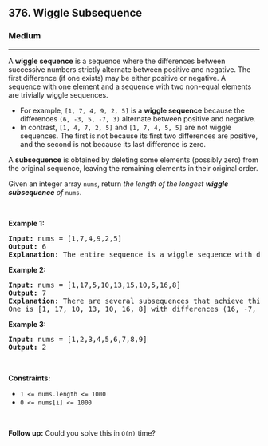 <h2>376. Wiggle Subsequence</h2><h3>Medium</h3><hr><div style="user-select: auto;"><p style="user-select: auto;">A <strong style="user-select: auto;">wiggle sequence</strong> is a sequence where the differences between successive numbers strictly alternate between positive and negative. The first difference (if one exists) may be either positive or negative. A sequence with one element and a sequence with two non-equal elements are trivially wiggle sequences.</p>

<ul style="user-select: auto;">
	<li style="user-select: auto;">For example, <code style="user-select: auto;">[1, 7, 4, 9, 2, 5]</code> is a <strong style="user-select: auto;">wiggle sequence</strong> because the differences <code style="user-select: auto;">(6, -3, 5, -7, 3)</code> alternate between positive and negative.</li>
	<li style="user-select: auto;">In contrast, <code style="user-select: auto;">[1, 4, 7, 2, 5]</code> and <code style="user-select: auto;">[1, 7, 4, 5, 5]</code> are not wiggle sequences. The first is not because its first two differences are positive, and the second is not because its last difference is zero.</li>
</ul>

<p style="user-select: auto;">A <strong style="user-select: auto;">subsequence</strong> is obtained by deleting some elements (possibly zero) from the original sequence, leaving the remaining elements in their original order.</p>

<p style="user-select: auto;">Given an integer array <code style="user-select: auto;">nums</code>, return <em style="user-select: auto;">the length of the longest <strong style="user-select: auto;">wiggle subsequence</strong> of </em><code style="user-select: auto;">nums</code>.</p>

<p style="user-select: auto;">&nbsp;</p>
<p style="user-select: auto;"><strong style="user-select: auto;">Example 1:</strong></p>

<pre style="user-select: auto;"><strong style="user-select: auto;">Input:</strong> nums = [1,7,4,9,2,5]
<strong style="user-select: auto;">Output:</strong> 6
<strong style="user-select: auto;">Explanation:</strong> The entire sequence is a wiggle sequence with differences (6, -3, 5, -7, 3).
</pre>

<p style="user-select: auto;"><strong style="user-select: auto;">Example 2:</strong></p>

<pre style="user-select: auto;"><strong style="user-select: auto;">Input:</strong> nums = [1,17,5,10,13,15,10,5,16,8]
<strong style="user-select: auto;">Output:</strong> 7
<strong style="user-select: auto;">Explanation:</strong> There are several subsequences that achieve this length.
One is [1, 17, 10, 13, 10, 16, 8] with differences (16, -7, 3, -3, 6, -8).
</pre>

<p style="user-select: auto;"><strong style="user-select: auto;">Example 3:</strong></p>

<pre style="user-select: auto;"><strong style="user-select: auto;">Input:</strong> nums = [1,2,3,4,5,6,7,8,9]
<strong style="user-select: auto;">Output:</strong> 2
</pre>

<p style="user-select: auto;">&nbsp;</p>
<p style="user-select: auto;"><strong style="user-select: auto;">Constraints:</strong></p>

<ul style="user-select: auto;">
	<li style="user-select: auto;"><code style="user-select: auto;">1 &lt;= nums.length &lt;= 1000</code></li>
	<li style="user-select: auto;"><code style="user-select: auto;">0 &lt;= nums[i] &lt;= 1000</code></li>
</ul>

<p style="user-select: auto;">&nbsp;</p>
<p style="user-select: auto;"><strong style="user-select: auto;">Follow up:</strong> Could you solve this in <code style="user-select: auto;">O(n)</code> time?</p>
</div>